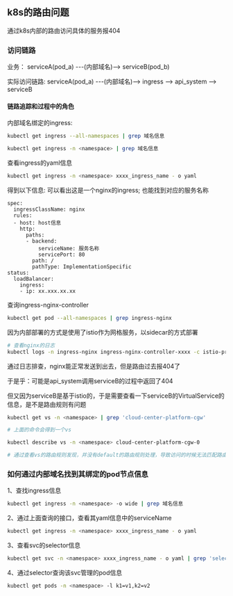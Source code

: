 ## k8s的路由问题
通过k8s内部的路由访问具体的服务报404

### 访问链路
业务：
serviceA(pod_a) ---(内部域名)--> serviceB(pod_b)

实际访问链路:
serviceA(pod_a) ---(内部域名)--> ingress --> api_system  --> serviceB

#### 链路追踪和过程中的角色

内部域名绑定的ingress:
```bash
kubectl get ingress --all-namespaces | grep 域名信息

kubectl get ingress -n <namespace> | grep 域名信息
```
查看ingress的yaml信息
```bash
kubectl get ingress -n <namespace> xxxx_ingress_name - o yaml
```
得到以下信息: 可以看出这是一个nginx的ingress; 也能找到对应的服务名称
```text
spec:
  ingressClassName: nginx
  rules:
  - host: host信息
    http:
      paths:
      - backend:
          serviceName: 服务名称
          servicePort: 80
        path: /
        pathType: ImplementationSpecific
status:
  loadBalancer:
    ingress:
    - ip: xx.xxx.xx.xx
```
查询ingress-nginx-controller
```bash
kubectl get pod --all-namespaces | grep ingress-nginx
```
因为内部部署的方式是使用了istio作为网格服务，以sidecar的方式部署
```bash
# 查看nginx的日志
kubectl logs -n ingress-nginx ingress-nginx-controller-xxxx -c istio-proxy -f | grep 'cloud-center-platform-cgw'
```
通过日志排查，nginx能正常发送到出去，但是路由过去报404了

于是乎：可能是api_system调用serviceB的过程中返回了404

但又因为serviceB是基于istio的，于是需要查看一下serviceB的VirtualService的信息，是不是路由规则有问题
```bash
kubectl get vs -n <namespace> | grep 'cloud-center-platform-cgw'

# 上面的命令会得到一个vs

kubectl describe vs -n <namespace> cloud-center-platform-cgw-0

# 通过查看vs的路由规则发现，并没有default的路由规则处理，导致访问的时候无法匹配路由，然后报404了
```


### 如何通过内部域名找到其绑定的pod节点信息
1、查找ingress信息
```bash
kubectl get ingress -n <namespace> -o wide | grep 域名信息
```
2、通过上面查询的接口，查看其yaml信息中的serviceName
```bash
kubectl get ingress -n <namespace> xxxx_ingress_name - o yaml
```

3、查看svc的selector信息
```bash
kubectl get svc -n <namespace> xxxx_ingress_name - o yaml | grep 'selector'
```

4、通过selector查询该svc管理的pod信息
```bash
kubectl get pods -n <namespace> -l k1=v1,k2=v2
```

